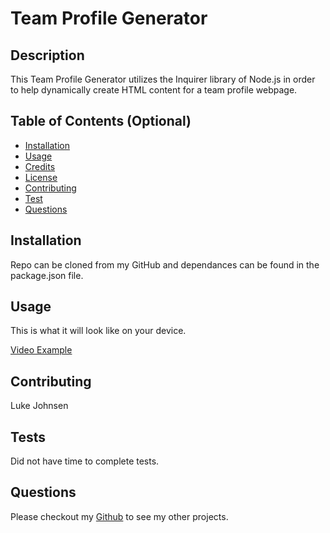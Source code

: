 # Team Profile Generator

## Description
This Team Profile Generator utilizes the Inquirer library of Node.js in order to help dynamically create HTML content for a team profile webpage.

## Table of Contents (Optional)
* [Installation](#installation)
* [Usage](#usage)
* [Credits](#credits)
* [License](#license)
* [Contributing](#contributing)
* [Test](#test)
* [Questions](#questions)

## Installation
Repo can be cloned from my GitHub and dependances can be found in the package.json file.

## Usage
This is what it will look like on your device. 

[Video Example](https://drive.google.com/file/d/1v3Pw9PV_DFjuqKj0BKpqq731FJW1-5d1/view)

## Contributing
Luke Johnsen

## Tests 
Did not have time to complete tests.

## Questions
Please checkout my [Github](https://github.com/lukejohnsen) to see my other projects.